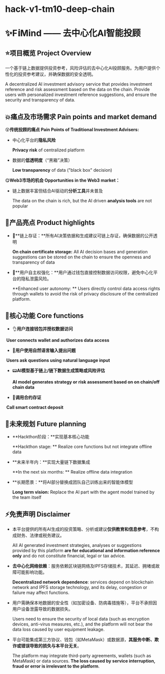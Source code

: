 # hack-v1-tm10-deep-chain

# ✨F𝕚Mind —— 去中心化AI智能投顾

## ⭐️项目概览  Project Overview 

一个基于链上数据提供投资参考，风险评估的去中心化AI投顾服务。为用户提供个性化的投资参考建议，并确保数据的安全透明。

A decentralized AI investment advisory service that provides investment reference and risk assessment based on the data on the chain. Provide users with personalized investment reference suggestions, and ensure the security and transparency of data.

## 💥痛点及市场需求  Pain points and market demand

😵**传统投顾的痛点  Pain Points of Traditional Investment Advisers:**

- 中心化平台的**隐私风险**

  **Privacy risk** of centralized platform

- 数据的**低透明度**（“黑箱”决策）

  **Low transparency** of data ("black box" decision)

😋**Web3市场的机会  Opportunities in the Web3 market：**

- 链上数据丰富但结合AI驱动的**分析工具**并未普及

  The data on the chain is rich, but the AI driven **analysis tools** are not popular

## 🌟产品亮点  Product highlights

- 💭**链上存证：**所有AI决策依据和生成建议可链上存证，确保数据的公开透明

  **On chain certificate storage:** All AI decision bases and generation suggestions can be stored on the chain to ensure the openness and transparency of data

- 🙌**用户自主权强化：**用户通过钱包直接控制数据访问权限，避免中心化平台的隐私泄露风险。

  **Enhanced user autonomy: ** Users directly control data access rights through wallets to avoid the risk of privacy disclosure of the centralized platform.

## 🎉核心功能  Core functions

- 👌**用户连接钱包并授权数据访问**

​	**User connects wallet and authorizes data access**

- 💬**用户使用自然语言输入提出问题**

​	**Users ask questions using natural language input**

- 📟**AI模型基于链上/链下数据生成策略或风险评估**

  **AI model generates strategy or risk assessment based on on chain/off chain data**

- 🔑**调用合约存证**

​	**Call smart contract deposit**

## 🌝未来规划  Future planning

- **Hackthon阶段：**实现基本核心功能

  **Hackthon stage: ** Realize core functions but not integrate offline data

- **未来半年内：**实现大量链下数据集成

  **In the next six months: ** Realize offline data integration

- **长期愿景：**将AI部分替换成团队自己训练出来的智能体模型

  **Long term vision:** Replace the AI part with the agent model trained by the team itself

## ⚡️免责声明  Disclaimer

- 本平台提供的所有AI生成的投资策略、分析或建议**仅供教育和信息参考**，不构成财务、法律或税务建议。

  All AI generated investment strategies, analyses or suggestions provided by this platform **are for educational and information reference only** and do not constitute financial, legal or tax advice.

- **去中心化网络依赖**：服务依赖区块链网络及IPFS存储技术，其延迟、拥堵或故障可能影响功能。

  **Decentralized network dependence**: services depend on blockchain network and IPFS storage technology, and its delay, congestion or failure may affect functions.

- 用户需确保本地数据的安全性（如加密设备、防病毒措施等），平台不承担因用户设备泄露导致的数据损失。

  Users need to ensure the security of local data (such as encryption devices, anti-virus measures, etc.), and the platform will not bear the data loss caused by user equipment leakage.

- 平台可能集成第三方协议、钱包（如MetaMask）或数据源，**其服务中断、欺诈或错误导致的损失与本平台无关**。

  The platform may integrate third-party agreements, wallets (such as MetaMask) or data sources. **The loss caused by service interruption, fraud or error is irrelevant to the platform**.
